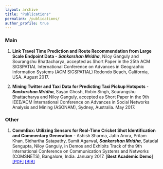```yaml
---
layout: archive
title: "Publications"
permalink: /publications/
author_profile: true
---
```



### Main
1. **Link Travel Time Prediction and Route Recommendation from Large Scale Endpoint Data** - _**Sankarshan Mridha**_, Niloy Ganguly and Sourangshu Bhattacharya, accepted as Short Paper in the 25th ACM SIGSPATIAL International Conference on Advances in Geographic Information Systems (ACM SIGSPATIAL) Redondo Beach, California, USA. August 2017.

2. **Mining Twitter and Taxi Data for Predicting Taxi Pickup Hotspots** - _**Sankarshan Mridha**_, Sayan Ghosh, Robin Singh, Sourangshu Bhattacharya and Niloy Ganguly, accepted as Short Paper in the 9th IEEE/ACM International Conference on Advances in Social Networks Analysis and Mining (ASONAM), Sydney, Australia. May 2017.

### Other
1. **CommBox: Utilizing Sensors for Real-Time Cricket Shot Identification and Commentary Generation** - Ashish Sharma, Jatin Arora, Pritam Khan, Sidhartha Satapathy, Sumit Agarwal, _**Sankarshan Mridha**_, Satadal Sengupta, Niloy Ganguly, in Demos and Exhibits Track of the 9th International Conference on Communication Systems and Networks (COMSNETS), Bangalore, India. January 2017. [**Best Academic Demo**] [<span style="color:blue">[PDF]</span>](/mypapers/mridhasankar_comsnet_2017.pdf) [<span style="color:blue">[BIB]</span>](/mybibs/mridhasankar_comnset_2017.bib.txt)
